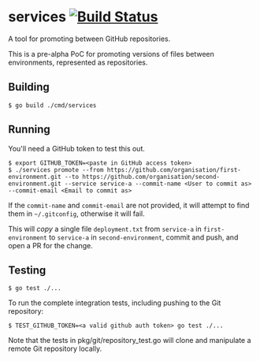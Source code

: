 # services [![Build Status](https://travis-ci.org/rhd-gitops-example/services.svg?branch=master)](https://travis-ci.org/rhd-gitops-example/services)

A tool for promoting between GitHub repositories.

This is a pre-alpha PoC for promoting versions of files between environments, represented as repositories.

## Building

```shell
$ go build ./cmd/services
```

## Running

You'll need a GitHub token to test this out.

```shell
$ export GITHUB_TOKEN=<paste in GitHub access token>
$ ./services promote --from https://github.com/organisation/first-environment.git --to https://github.com/organisation/second-environment.git --service service-a --commit-name <User to commit as> --commit-email <Email to commit as>
```

If the `commit-name` and `commit-email` are not provided, it will attempt to find them in `~/.gitconfig`, otherwise it will fail.

This will _copy_ a single file `deployment.txt` from `service-a` in `first-environment` to `service-a` in `second-environment`, commit and push, and open a PR for the change.

## Testing

```shell
$ go test ./...
```

To run the complete integration tests, including pushing to the Git repository:

```shell
$ TEST_GITHUB_TOKEN=<a valid github auth token> go test ./...
```

Note that the tests in pkg/git/repository_test.go will clone and manipulate a
remote Git repository locally.
